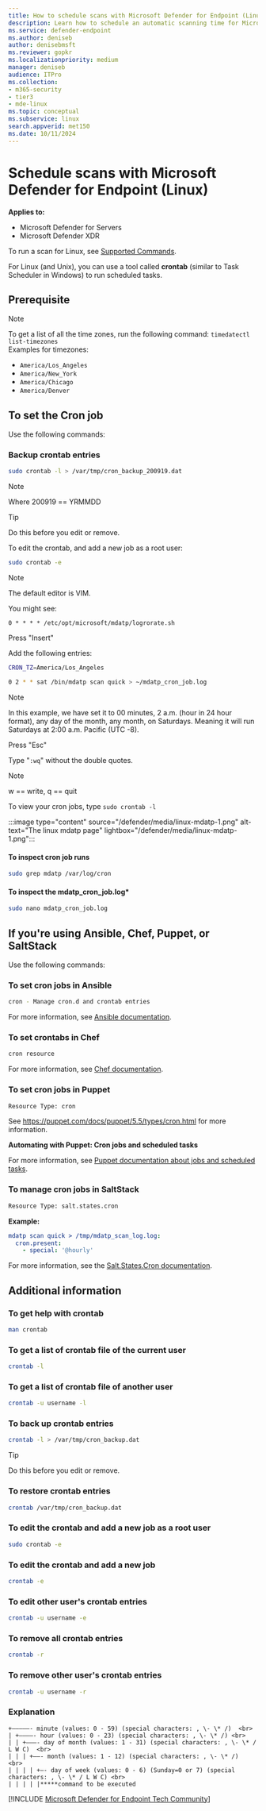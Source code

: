 ```yaml
---
title: How to schedule scans with Microsoft Defender for Endpoint (Linux)
description: Learn how to schedule an automatic scanning time for Microsoft Defender for Endpoint (Linux) to better protect your organization's assets.
ms.service: defender-endpoint
ms.author: deniseb
author: denisebmsft
ms.reviewer: gopkr
ms.localizationpriority: medium
manager: deniseb
audience: ITPro
ms.collection: 
- m365-security
- tier3
- mde-linux
ms.topic: conceptual
ms.subservice: linux
search.appverid: met150
ms.date: 10/11/2024
---
```


# Schedule scans with Microsoft Defender for Endpoint (Linux)

**Applies to:**

- Microsoft Defender for Servers
- Microsoft Defender XDR

To run a scan for Linux, see [Supported Commands](linux-resources.md#supported-commands).

For Linux (and Unix), you can use a tool called **crontab** (similar to Task Scheduler in Windows) to run scheduled tasks.

## Prerequisite

> [!NOTE]
> To get a list of all the time zones, run the following command:
> `timedatectl list-timezones`<br>
> Examples for timezones:
>
> - `America/Los_Angeles`
> - `America/New_York`
> - `America/Chicago`
> - `America/Denver`

## To set the Cron job

Use the following commands:

### Backup crontab entries

```bash
sudo crontab -l > /var/tmp/cron_backup_200919.dat
```

> [!NOTE]
> Where 200919 == YRMMDD

> [!TIP]
> Do this before you edit or remove.

To edit the crontab, and add a new job as a root user:

```bash
sudo crontab -e
```

> [!NOTE]
> The default editor is VIM.

You might see:

```outbou
0 * * * * /etc/opt/microsoft/mdatp/logrorate.sh
```

Press "Insert"

Add the following entries:

```bash
CRON_TZ=America/Los_Angeles

0 2 * * sat /bin/mdatp scan quick > ~/mdatp_cron_job.log
```

> [!NOTE]
> In this example, we have  set it to 00 minutes, 2 a.m. (hour in 24 hour format), any day of the month, any month, on Saturdays. Meaning it will run Saturdays at 2:00 a.m. Pacific (UTC -8).

Press "Esc"

Type "`:wq`" without the double quotes.

> [!NOTE]
> w == write, q == quit

To view your cron jobs, type `sudo crontab -l`

:::image type="content" source="/defender/media/linux-mdatp-1.png" alt-text="The linux mdatp page" lightbox="/defender/media/linux-mdatp-1.png":::

#### To inspect cron job runs

```bash
sudo grep mdatp /var/log/cron
```

#### To inspect the mdatp_cron_job.log*

```bash
sudo nano mdatp_cron_job.log
```

## If you're using Ansible, Chef, Puppet, or SaltStack

Use the following commands:

### To set cron jobs in Ansible

```bash
cron - Manage cron.d and crontab entries
```

For more information, see [Ansible documentation](https://docs.ansible.com/ansible/latest).

### To set crontabs in Chef

```bash
cron resource
```

For more information, see [Chef documentation](https://docs.chef.io/resources/cron).

### To set cron jobs in Puppet

```bash
Resource Type: cron
```

See <https://puppet.com/docs/puppet/5.5/types/cron.html> for more information.

**Automating with Puppet: Cron jobs and scheduled tasks**

For more information, see [Puppet documentation about jobs and scheduled tasks](https://puppet.com/blog/automating-puppet-cron-jobs-and-scheduled-tasks/).

### To manage cron jobs in SaltStack

```bash
Resource Type: salt.states.cron
```

**Example:**

```yml
mdatp scan quick > /tmp/mdatp_scan_log.log:
  cron.present:
    - special: '@hourly'
```

For more information, see the [Salt.States.Cron documentation](https://docs.saltproject.io/en/latest/ref/states/all/salt.states.cron.html).

## Additional information

### To get help with crontab

```bash
man crontab
```

### To get a list of crontab file of the current user

```bash
crontab -l
```

### To get a list of crontab file of another user

```bash
crontab -u username -l
```

### To back up crontab entries

```bash
crontab -l > /var/tmp/cron_backup.dat
```

> [!TIP]
> Do this before you edit or remove.

### To restore crontab entries

```bash
crontab /var/tmp/cron_backup.dat
```

### To edit the crontab and add a new job as a root user

```bash
sudo crontab -e
```

### To edit the crontab and add a new job

```bash
crontab -e
```

### To edit other user's crontab entries

```bash
crontab -u username -e
```

### To remove all crontab entries

```bash
crontab -r
```

### To remove other user's crontab entries

```bash
crontab -u username -r
```

### Explanation

```
+—————- minute (values: 0 - 59) (special characters: , \- \* /)  <br>
| +————- hour (values: 0 - 23) (special characters: , \- \* /) <br>
| | +———- day of month (values: 1 - 31) (special characters: , \- \* / L W C)  <br>
| | | +——- month (values: 1 - 12) (special characters: , \- \* /)  <br>
| | | | +—- day of week (values: 0 - 6) (Sunday=0 or 7) (special characters: , \- \* / L W C) <br>
| | | | |*****command to be executed
```
[!INCLUDE [Microsoft Defender for Endpoint Tech Community](../includes/defender-mde-techcommunity.md)]
